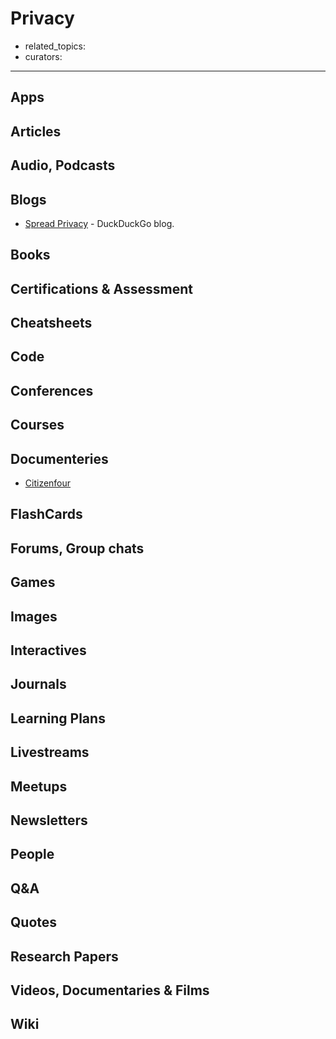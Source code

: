 # Privacy

- related_topics:
- curators:

------

## Apps

## Articles

## Audio, Podcasts

## Blogs

- [Spread Privacy](https://spreadprivacy.com/) - DuckDuckGo blog.

## Books

## Certifications & Assessment

## Cheatsheets

## Code

## Conferences

## Courses

## Documenteries

- [Citizenfour](https://letterboxd.com/film/citizenfour/)

## FlashCards

## Forums, Group chats

## Games

## Images

## Interactives

## Journals

## Learning Plans

## Livestreams

## Meetups

## Newsletters

## People

## Q&A

## Quotes

## Research Papers

## Videos, Documentaries & Films

## Wiki
